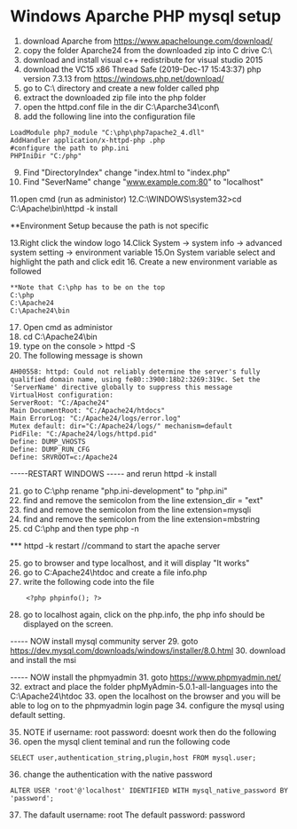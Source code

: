 # Windows Aparche PHP mysql setup
1. download Aparche from https://www.apachelounge.com/download/
2. copy the folder Aparche24 from the downloaded zip into C drive C:\
3. download and install visual c++ redistribute for visual studio 2015 
4. download the VC15 x86 Thread Safe (2019-Dec-17 15:43:37) php version 7.3.13 from  https://windows.php.net/download/
5. go to C:\ directory and create a new folder called php
6. extract the downloaded zip file into the php folder
7. open the httpd.conf file  in the dir C:\Aparche34\conf\
8. add the following line into the configuration file 

```
LoadModule php7_module "C:\php\php7apache2_4.dll"
AddHandler application/x-httpd-php .php
#configure the path to php.ini
PHPIniDir "C:/php"
```

9. Find "DirectoryIndex"
    change "index.html to "index.php"
10. Find "SeverName"
    change "www.example.com:80" to "localhost"

11.open cmd (run as administor)
12.C:\WINDOWS\system32>cd C:\Apache\bin\httpd -k install

**Environment Setup because the path is not specific

13.Right click the window logo
14.Click System -> system info -> advanced system setting -> environment variable
15.On System variable select and highlight the path and click edit
16. Create a new environment variable as followed

```
**Note that C:\php has to be on the top
C:\php
C:\Apache24
C:\Apache24\bin
```


17. Open cmd as administor
18. cd C:\Apache24\bin
19. type on the console    > httpd -S
20. The following message is shown

```
AH00558: httpd: Could not reliably determine the server's fully qualified domain name, using fe80::3900:18b2:3269:319c. Set the 'ServerName' directive globally to suppress this message
VirtualHost configuration:
ServerRoot: "C:/Apache24"
Main DocumentRoot: "C:/Apache24/htdocs"
Main ErrorLog: "C:/Apache24/logs/error.log"
Mutex default: dir="C:/Apache24/logs/" mechanism=default
PidFile: "C:/Apache24/logs/httpd.pid"
Define: DUMP_VHOSTS
Define: DUMP_RUN_CFG
Define: SRVROOT=c:/Apache24
```
-----RESTART WINDOWS ----- and rerun httpd -k install

21. go to C:\php rename "php.ini-development" to "php.ini"
22. find and remove the semicolon from the line extension_dir = "ext"
23. find and remove the semicolon from the line extension=mysqli
23. find and remove the semicolon from the line extension=mbstring
24. cd C:\php and then type php -n

*** httpd -k restart 
//command to start the apache server

25. go to browser and type localhost, and it will display "It works"
26. go to C:Apache24\htdoc and create a file info.php
27. write the following code into the file 

```
    <?php phpinfo(); ?>
```
28. go to localhost again, click on the php.info, the php info should be displayed on the screen.

----- NOW install mysql community server
29. goto https://dev.mysql.com/downloads/windows/installer/8.0.html
30. download and install the msi

----- NOW install the phpmyadmin
31. goto https://www.phpmyadmin.net/
32. extract and place the folder phpMyAdmin-5.0.1-all-languages into the C:\Apache24\htdoc
33. open the localhost on the browser and you will be able to log on to the phpmyadmin login page
34. configure the mysql using default setting.

35. NOTE if username: root password: doesnt work then do the following
35. open the mysql client teminal and run the following code
```
SELECT user,authentication_string,plugin,host FROM mysql.user;
```
36. change the authentication with the native password
```
ALTER USER 'root'@'localhost' IDENTIFIED WITH mysql_native_password BY 'password';
```

37. The dafault username: root
    The default password: password


